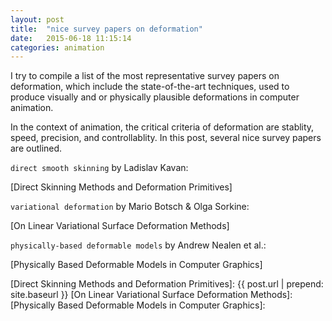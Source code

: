```yaml
---
layout: post
title:  "nice survey papers on deformation"
date:   2015-06-18 11:15:14
categories: animation
---
```

I try to compile a list of the most representative survey papers on deformation, which include the state-of-the-art techniques, used to produce visually and or physically plausible deformations in computer animation.

In the context of animation, the critical criteria of deformation are stablity, speed, precision, and controllablity. In this post, several nice survey papers are outlined.

`direct smooth skinning` by Ladislav Kavan:

[Direct Skinning Methods and Deformation Primitives]

`variational deformation` by Mario Botsch & Olga Sorkine:

[On Linear Variational Surface Deformation Methods]

`physically-based deformable models` by Andrew Nealen et al.:

[Physically Based Deformable Models in Computer Graphics]

[Direct Skinning Methods and Deformation Primitives]: {{ post.url | prepend: site.baseurl }}
[On Linear Variational Surface Deformation Methods]: 
[Physically Based Deformable Models in Computer Graphics]:
